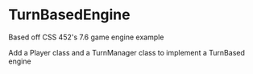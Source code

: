 # TurnBasedEngine

Based off CSS 452's 7.6 game engine example

Add a Player class and a TurnManager class to implement a TurnBased engine
